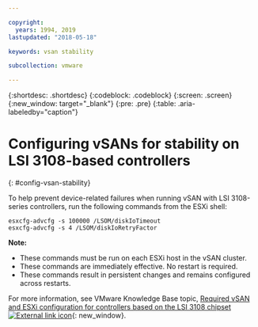 ```yaml
---

copyright:
  years: 1994, 2019
lastupdated: "2018-05-18"

keywords: vsan stability

subcollection: vmware

---
```


{:shortdesc: .shortdesc}
{:codeblock: .codeblock}
{:screen: .screen}
{:new_window: target="_blank"}
{:pre: .pre}
{:table: .aria-labeledby="caption"}

# Configuring vSANs for stability on LSI 3108-based controllers
{: #config-vsan-stability}

To help prevent device-related failures when running vSAN with LSI 3108-series controllers, run the following commands from the ESXi shell:

`esxcfg-advcfg -s 100000 /LSOM/diskIoTimeout`<br/>
`esxcfg-advcfg -s 4 /LSOM/diskIoRetryFactor`

**Note:**

* These commands must be run on each ESXi host in the vSAN cluster.
* These commands are immediately effective. No restart is required.
* These commands result in persistent changes and remains configured across restarts.

For more information, see VMware Knowledge Base topic, [Required vSAN and ESXi configuration for controllers based on the LSI 3108 chipset ![External link icon](../../icons/launch-glyph.svg "External link icon")](https://kb.vmware.com/s/article/2144936){: new_window}.
